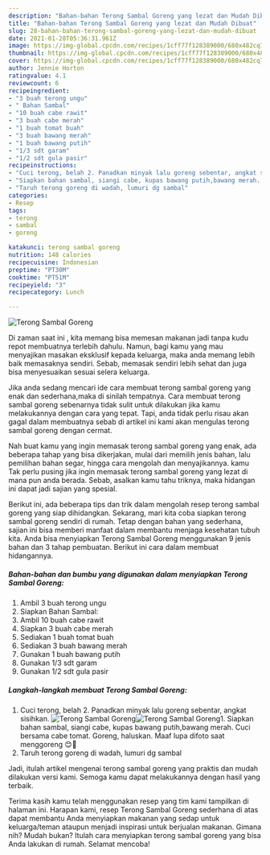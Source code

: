 ```yaml
---
description: "Bahan-bahan Terong Sambal Goreng yang lezat dan Mudah Dibuat"
title: "Bahan-bahan Terong Sambal Goreng yang lezat dan Mudah Dibuat"
slug: 28-bahan-bahan-terong-sambal-goreng-yang-lezat-dan-mudah-dibuat
date: 2021-01-28T05:36:31.961Z
image: https://img-global.cpcdn.com/recipes/1cff77f128389000/680x482cq70/terong-sambal-goreng-foto-resep-utama.jpg
thumbnail: https://img-global.cpcdn.com/recipes/1cff77f128389000/680x482cq70/terong-sambal-goreng-foto-resep-utama.jpg
cover: https://img-global.cpcdn.com/recipes/1cff77f128389000/680x482cq70/terong-sambal-goreng-foto-resep-utama.jpg
author: Jennie Horton
ratingvalue: 4.1
reviewcount: 6
recipeingredient:
- "3 buah terong ungu"
- " Bahan Sambal"
- "10 buah cabe rawit"
- "3 buah cabe merah"
- "1 buah tomat buah"
- "3 buah bawang merah"
- "1 buah bawang putih"
- "1/3 sdt garam"
- "1/2 sdt gula pasir"
recipeinstructions:
- "Cuci terong, belah 2. Panadkan minyak lalu goreng sebentar, angkat sisihkan."
- "Siapkan bahan sambal, siangi cabe, kupas bawang putih,bawang merah. Cuci bersama cabe tomat. Goreng, haluskan. Maaf lupa difoto saat menggoreng 😊👏"
- "Taruh terong goreng di wadah, lumuri dg sambal"
categories:
- Resep
tags:
- terong
- sambal
- goreng

katakunci: terong sambal goreng 
nutrition: 148 calories
recipecuisine: Indonesian
preptime: "PT30M"
cooktime: "PT51M"
recipeyield: "3"
recipecategory: Lunch

---
```



![Terong Sambal Goreng](https://img-global.cpcdn.com/recipes/1cff77f128389000/680x482cq70/terong-sambal-goreng-foto-resep-utama.jpg)

Di zaman  saat ini , kita memang bisa memesan makanan jadi tanpa kudu repot membuatnya terlebih dahulu. Namun, bagi kamu yang mau menyajikan masakan eksklusif kepada keluarga, maka anda memang lebih baik memasaknya sendiri. Sebab, memasak sendiri lebih sehat dan juga bisa menyesuaikan sesuai selera keluarga.

Jika anda sedang mencari ide cara membuat terong sambal goreng yang enak dan sederhana,maka di sinilah tempatnya. Cara membuat terong sambal goreng  sebenarnya tidak sulit untuk dilakukan jika kamu melakukannya dengan cara yang tepat. Tapi, anda tidak perlu risau akan gagal dalam membuatnya 
sebab di artikel ini kami akan mengulas terong sambal goreng dengan cermat.  



Nah buat kamu yang ingin memasak terong sambal goreng yang enak, ada beberapa tahap yang bisa dikerjakan, mulai dari memilih jenis bahan, lalu pemilihan bahan segar, hingga cara mengolah dan menyajikannya. kamu Tak perlu pusing jika ingin memasak terong sambal goreng yang lezat di mana pun anda berada. Sebab, asalkan kamu  tahu triknya, maka hidangan ini dapat jadi sajian yang spesial.

Berikut ini, ada beberapa tips dan trik dalam mengolah resep terong sambal goreng yang siap dihidangkan. Sekarang, mari kita coba siapkan terong sambal goreng sendiri di rumah. Tetap dengan bahan yang sederhana, sajian ini bisa memberi manfaat dalam membantu menjaga kesehatan tubuh kita. Anda bisa menyiapkan Terong Sambal Goreng menggunakan 9 jenis bahan dan 3 tahap pembuatan. Berikut ini cara dalam membuat hidangannya.

<!--inarticleads1-->

##### Bahan-bahan dan bumbu yang digunakan dalam menyiapkan Terong Sambal Goreng:

1. Ambil 3 buah terong ungu
1. Siapkan  Bahan Sambal:
1. Ambil 10 buah cabe rawit
1. Siapkan 3 buah cabe merah
1. Sediakan 1 buah tomat buah
1. Sediakan 3 buah bawang merah
1. Gunakan 1 buah bawang putih
1. Gunakan 1/3 sdt garam
1. Gunakan 1/2 sdt gula pasir




<!--inarticleads2-->

##### Langkah-langkah membuat Terong Sambal Goreng:

1. Cuci terong, belah 2. Panadkan minyak lalu goreng sebentar, angkat sisihkan.
<img src="https://img-global.cpcdn.com/steps/251b38657423f4f4/160x128cq70/terong-sambal-goreng-langkah-memasak-1-foto.jpg" alt="Terong Sambal Goreng"><img src="https://img-global.cpcdn.com/steps/db00e681c979051e/160x128cq70/terong-sambal-goreng-langkah-memasak-1-foto.jpg" alt="Terong Sambal Goreng">1. Siapkan bahan sambal, siangi cabe, kupas bawang putih,bawang merah. Cuci bersama cabe tomat. Goreng, haluskan. Maaf lupa difoto saat menggoreng 😊👏
1. Taruh terong goreng di wadah, lumuri dg sambal




Jadi, itulah artikel mengenai  terong sambal goreng  yang praktis dan mudah dilakukan versi kami. Semoga kamu dapat melakukannya dengan hasil yang terbaik. 

Terima kasih kamu telah menggunakan resep yang tim kami tampilkan di halaman ini. Harapan kami, resep  Terong Sambal Goreng sederhana di atas dapat membantu Anda menyiapkan makanan yang sedap untuk keluarga/teman ataupun menjadi inspirasi untuk berjualan makanan. Gimana nih? Mudah bukan? Itulah cara menyiapkan terong sambal goreng yang bisa Anda lakukan di rumah. Selamat mencoba!

